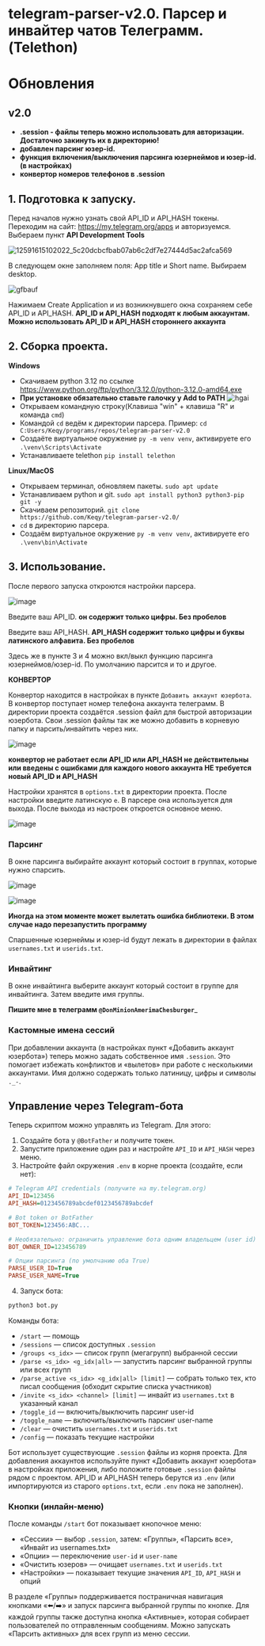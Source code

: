 # telegram-parser-v2.0. Парсер и инвайтер чатов Телеграмм. (Telethon) 

# Обновления
## v2.0
* __.session - файлы теперь можно использовать для авторизации. Достаточно закинуть их в директорию!__
* __добавлен парсинг юзер-id.__
* __функция включения/выключения парсинга юзернеймов и юзер-id. (в настройках)__
* __конвертор номеров телефонов в .session__
  


## 1. Подготовка к запуску.
Перед началов нужно узнать свой API_ID и API_HASH токены. Переходим на сайт: https://my.telegram.org/apps и авторизуемся. Выбераем пункт __API Development Tools__

![12591615102022_5c20dcbcfbab07ab6c2df7e27444d5ac2afca569](https://github.com/Keqy/telegram-parser-v1.0/assets/96333229/75080769-1aa6-4cbc-ab75-cd0a1e04ec09)

В следующем окне заполняем поля: App title и Short name. Выбираем desktop.

![gfbauf](https://github.com/Keqy/telegram-parser-v1.0/assets/96333229/963ca90a-b9f7-4f94-bc95-a87742742239)

Нажимаем Create Application и из возникнувшего окна сохраняем себе API_ID и API_HASH. 
__API_ID и API_HASH подходят к любым аккаунтам. Можно использовать API_ID и API_HASH стороннего аккаунта__
## 2. Сборка проекта.
__Windows__
* Скачиваем python 3.12 по ссылке https://www.python.org/ftp/python/3.12.0/python-3.12.0-amd64.exe
* __При установке обязательно ставьте галочку у Add to PATH__
  ![hgai](https://github.com/Keqy/telegram-parser-v1.0/assets/96333229/046ed050-5a00-4c94-8758-6de165e81ca3)
* Открываем командную строку(Клавиша "win" + клавиша "R" и команда ```cmd```)
* Командой ```cd``` ведём к директории парсера. Пример: ```cd C:Users/Keqy/programs/repos/telegram-parser-v2.0```
* Создаёте виртуальное окружение ```py -m venv venv```, активируете его ```.\venv\Scripts\Activate```
* Устанавливаете telethon ```pip install telethon```

__Linux/MacOS__
* Открываем терминал, обновляем пакеты. ```sudo apt update```
* Устанавливаем python и git. ```sudo apt install python3 python3-pip git -y```
* Скачиваем репозиторий. ```git clone https://github.com/Keqy/telegram-parser-v2.0/```
* ```cd``` в директорию парсера.
* Создаём виртуальное окружение ```py -m venv venv```, активируете его ```.\venv\bin\Activate```


## 3. Использование.
После первого запуска откроются настройки парсера.

![image](https://github.com/Keqy/telegram-parser-v2.0/assets/96333229/b465cb54-843f-4fe2-94ed-c5e68836a923)

Введите ваш API_ID. __он содержит только цифры. Без пробелов__

Введите ваш API_HASH. __API_HASH содержит только цифры и буквы латинского алфавита. Без пробелов__

Здесь же в пункте 3 и 4 можно вкл/выкл функцию парсинга юзернеймов/юзер-id. По умолчанию парсится и то и другое.

__КОНВЕРТОР__

Конвертор находится в настройках в пункте ```Добавить аккаунт юзербота```. В конвертор поступает номер телефона аккаунта телеграмм. В директории проекта создаётся .session файл для быстрой авторизации юзербота. Свои .session файлы так же можно добавить в корневую папку и парсить/инвайтить через них.

![image](https://github.com/Keqy/telegram-parser-v2.0/assets/96333229/9fc11349-ddf8-441e-a386-a301847a5942)

__конвертор не работает если API_ID или API_HASH не действительны или введены с ошибками__
__для каждого нового аккаунта __НЕ__ требуется новый API_ID и API_HASH__

Настройки хранятся в ```options.txt``` в директории проекта.
После настройки введите латинскую ```e```. В парсере она используется для выхода.
После выхода из настроек откроется основное меню.

![image](https://github.com/Keqy/telegram-parser-v2.0/assets/96333229/8a764eab-22db-429e-a900-514a78c3d46f)

### Парсинг
В окне парсинга выбирайте аккаунт который состоит в группах, которые нужно спарсить.

![image](https://github.com/Keqy/telegram-parser-v2.0/assets/96333229/00a72f59-f2d3-496b-80d8-63f9507f7a1b)

![image](https://github.com/Keqy/telegram-parser-v2.0/assets/96333229/56a17b94-fb7b-4e16-84ad-9ebc9f7b131a)

__Иногда на этом моменте может вылетать ошибка библиотеки. В этом случае надо перезапустить программу__

Спаршенные юзернеймы и юзер-id будут лежать в директории в файлах ```usernames.txt``` и ```userids.txt```.

### Инвайтинг
В окне инвайтинга выберите аккаунт который состоит в группе для инвайтинга. Затем введите имя группы.


__Пишите мне в телеграмм ```@DonMinionAmerimaChesburger```___

### Кастомные имена сессий

При добавлении аккаунта (в настройках пункт «Добавить аккаунт юзербота») теперь можно задать собственное имя `.session`. Это помогает избежать конфликтов и «вылетов» при работе с несколькими аккаунтами. Имя должно содержать только латиницу, цифры и символы `._-`.

## Управление через Telegram-бота

Теперь скриптом можно управлять из Telegram. Для этого:

1. Создайте бота у `@BotFather` и получите токен.
2. Запустите приложение один раз и настройте `API_ID` и `API_HASH` через меню.
3. Настройте файл окружения `.env` в корне проекта (создайте, если нет):

```ini
# Telegram API credentials (получите на my.telegram.org)
API_ID=123456
API_HASH=0123456789abcdef0123456789abcdef

# Bot token от BotFather
BOT_TOKEN=123456:ABC...

# Необязательно: ограничить управление бота одним владельцем (user id)
BOT_OWNER_ID=123456789

# Опции парсинга (по умолчанию оба True)
PARSE_USER_ID=True
PARSE_USER_NAME=True
```

4. Запуск бота:

```bash
python3 bot.py
```

Команды бота:

- `/start` — помощь
- `/sessions` — список доступных `.session`
- `/groups <s_idx>` — список групп (мегагрупп) выбранной сессии
- `/parse <s_idx> <g_idx|all>` — запустить парсинг выбранной группы или всех групп
- `/parse_active <s_idx> <g_idx|all> [limit]` — собрать только тех, кто писал сообщения (обходит скрытие списка участников)
- `/invite <s_idx> <channel> [limit]` — инвайт из `usernames.txt` в указанный канал
- `/toggle_id` — включить/выключить парсинг user-id
- `/toggle_name` — включить/выключить парсинг user-name
- `/clear` — очистить `usernames.txt` и `userids.txt`
- `/config` — показать текущие настройки

Бот использует существующие `.session` файлы из корня проекта. Для добавления аккаунтов используйте пункт «Добавить аккаунт юзербота» в настройках приложения, либо положите готовые `.session` файлы рядом с проектом. API_ID и API_HASH теперь берутся из `.env` (или импортируются из старого `options.txt`, если `.env` пока не заполнен).

### Кнопки (инлайн-меню)

После команды `/start` бот показывает кнопочное меню:

- «Сессии» — выбор `.session`, затем: «Группы», «Парсить все», «Инвайт из usernames.txt»
- «Опции» — переключение `user-id` и `user-name`
- «Очистить юзеров» — очищает `usernames.txt` и `userids.txt`
- «Настройки» — показывает текущие значения `API_ID`, `API_HASH` и опций

В разделе «Группы» поддерживается постраничная навигация кнопками «⬅️/➡️» и запуск парсинга выбранной группы по кнопке.
Для каждой группы также доступна кнопка «Активные», которая собирает пользователей по отправленным сообщениям. Можно запускать «Парсить активных» для всех групп из меню сессии.
